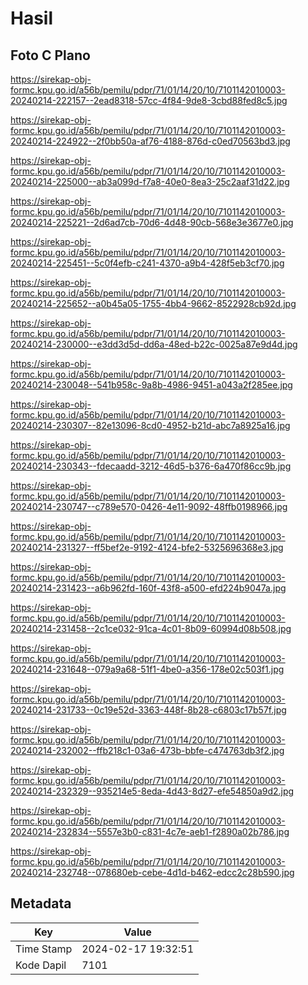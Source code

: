 # Hasil

## Foto C Plano

https://sirekap-obj-formc.kpu.go.id/a56b/pemilu/pdpr/71/01/14/20/10/7101142010003-20240214-222157--2ead8318-57cc-4f84-9de8-3cbd88fed8c5.jpg

https://sirekap-obj-formc.kpu.go.id/a56b/pemilu/pdpr/71/01/14/20/10/7101142010003-20240214-224922--2f0bb50a-af76-4188-876d-c0ed70563bd3.jpg

https://sirekap-obj-formc.kpu.go.id/a56b/pemilu/pdpr/71/01/14/20/10/7101142010003-20240214-225000--ab3a099d-f7a8-40e0-8ea3-25c2aaf31d22.jpg

https://sirekap-obj-formc.kpu.go.id/a56b/pemilu/pdpr/71/01/14/20/10/7101142010003-20240214-225221--2d6ad7cb-70d6-4d48-90cb-568e3e3677e0.jpg

https://sirekap-obj-formc.kpu.go.id/a56b/pemilu/pdpr/71/01/14/20/10/7101142010003-20240214-225451--5c0f4efb-c241-4370-a9b4-428f5eb3cf70.jpg

https://sirekap-obj-formc.kpu.go.id/a56b/pemilu/pdpr/71/01/14/20/10/7101142010003-20240214-225652--a0b45a05-1755-4bb4-9662-8522928cb92d.jpg

https://sirekap-obj-formc.kpu.go.id/a56b/pemilu/pdpr/71/01/14/20/10/7101142010003-20240214-230000--e3dd3d5d-dd6a-48ed-b22c-0025a87e9d4d.jpg

https://sirekap-obj-formc.kpu.go.id/a56b/pemilu/pdpr/71/01/14/20/10/7101142010003-20240214-230048--541b958c-9a8b-4986-9451-a043a2f285ee.jpg

https://sirekap-obj-formc.kpu.go.id/a56b/pemilu/pdpr/71/01/14/20/10/7101142010003-20240214-230307--82e13096-8cd0-4952-b21d-abc7a8925a16.jpg

https://sirekap-obj-formc.kpu.go.id/a56b/pemilu/pdpr/71/01/14/20/10/7101142010003-20240214-230343--fdecaadd-3212-46d5-b376-6a470f86cc9b.jpg

https://sirekap-obj-formc.kpu.go.id/a56b/pemilu/pdpr/71/01/14/20/10/7101142010003-20240214-230747--c789e570-0426-4e11-9092-48ffb0198966.jpg

https://sirekap-obj-formc.kpu.go.id/a56b/pemilu/pdpr/71/01/14/20/10/7101142010003-20240214-231327--ff5bef2e-9192-4124-bfe2-5325696368e3.jpg

https://sirekap-obj-formc.kpu.go.id/a56b/pemilu/pdpr/71/01/14/20/10/7101142010003-20240214-231423--a6b962fd-160f-43f8-a500-efd224b9047a.jpg

https://sirekap-obj-formc.kpu.go.id/a56b/pemilu/pdpr/71/01/14/20/10/7101142010003-20240214-231458--2c1ce032-91ca-4c01-8b09-60994d08b508.jpg

https://sirekap-obj-formc.kpu.go.id/a56b/pemilu/pdpr/71/01/14/20/10/7101142010003-20240214-231648--079a9a68-51f1-4be0-a356-178e02c503f1.jpg

https://sirekap-obj-formc.kpu.go.id/a56b/pemilu/pdpr/71/01/14/20/10/7101142010003-20240214-231733--0c19e52d-3363-448f-8b28-c6803c17b57f.jpg

https://sirekap-obj-formc.kpu.go.id/a56b/pemilu/pdpr/71/01/14/20/10/7101142010003-20240214-232002--ffb218c1-03a6-473b-bbfe-c474763db3f2.jpg

https://sirekap-obj-formc.kpu.go.id/a56b/pemilu/pdpr/71/01/14/20/10/7101142010003-20240214-232329--935214e5-8eda-4d43-8d27-efe54850a9d2.jpg

https://sirekap-obj-formc.kpu.go.id/a56b/pemilu/pdpr/71/01/14/20/10/7101142010003-20240214-232834--5557e3b0-c831-4c7e-aeb1-f2890a02b786.jpg

https://sirekap-obj-formc.kpu.go.id/a56b/pemilu/pdpr/71/01/14/20/10/7101142010003-20240214-232748--078680eb-cebe-4d1d-b462-edcc2c28b590.jpg


## Metadata

| Key        | Value               |
| ---------- | ------------------- |
| Time Stamp | 2024-02-17 19:32:51 |
| Kode Dapil | 7101                |



